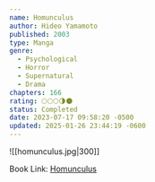 ```yaml
---
name: Homunculus
author: Hideo Yamamoto
published: 2003
type: Manga
genre:
  - Psychological
  - Horror
  - Supernatural
  - Drama
chapters: 166
rating: 🌕🌕🌕🌗🌑
status: Completed
date: 2023-07-17 09:58:20 -0500
updated: 2025-01-26 23:44:19 -0600
---
```


![[homunculus.jpg|300]]

Book Link: [Homunculus](https://myanimelist.net/manga/936/Homunculus)
